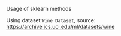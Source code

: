 Usage of sklearn methods

Using dataset `Wine Dataset`, source: https://archive.ics.uci.edu/ml/datasets/wine